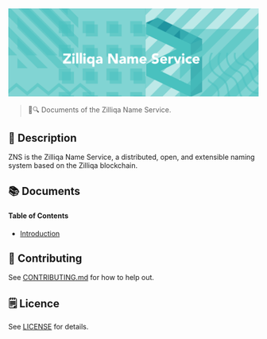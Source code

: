 ![Zilliqa Name Service](./assets/title.png)

> 📖🔍 Documents of the Zilliqa Name Service.

## 📝 Description

ZNS is the Zilliqa Name Service, a distributed, open, and extensible naming system based on the Zilliqa blockchain.

## 📚 Documents

#### Table of Contents
-  [Introduction](./docs/INTRODUCTION.md)

## 📣 Contributing
See [CONTRIBUTING.md](./CONTRIBUTING.md) for how to help out.

## 🗒 Licence
See [LICENSE](./LICENSE) for details.
